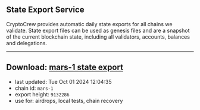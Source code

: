 ## State Export Service
CryptoCrew provides automatic daily state exports for all chains we validate. State export files can be used as genesis files and are a snapshot of the current blockchain state, including all validators, accounts, balances and delegations.

---
**Download: [mars-1 state export](https://dl-eu2.ccvalidators.com/SERVICE/mars/mars-1_export_9132286.json)**
---

- last updated: Tue Oct 01 2024 12:04:35
- chain id: `mars-1`
- export height: `9132286`
- use for: airdrops, local tests, chain recovery
